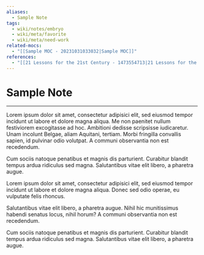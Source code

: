 ```yaml
---
aliases:
  - Sample Note
tags:
  - wiki/notes/embryo
  - wiki/meta/favorite
  - wiki/meta/need-work
related-mocs:
  - "[[Sample MOC - 20231031033032|Sample MOC]]"
references:
  - "[[21 Lessons for the 21st Century - 1473554713|21 Lessons for the 21st Century]]"
---
```

# Sample Note
---
Lorem ipsum dolor sit amet, consectetur adipisici elit, sed eiusmod tempor incidunt ut labore et dolore magna aliqua. Me non paenitet nullum festiviorem excogitasse ad hoc. Ambitioni dedisse scripsisse iudicaretur. Unam incolunt Belgae, aliam Aquitani, tertiam. Morbi fringilla convallis sapien, id pulvinar odio volutpat. A communi observantia non est recedendum.

Cum sociis natoque penatibus et magnis dis parturient. Curabitur blandit tempus ardua ridiculus sed magna. Salutantibus vitae elit libero, a pharetra augue.

Lorem ipsum dolor sit amet, consectetur adipisici elit, sed eiusmod tempor incidunt ut labore et dolore magna aliqua. Donec sed odio operae, eu vulputate felis rhoncus. 

Salutantibus vitae elit libero, a pharetra augue. Nihil hic munitissimus habendi senatus locus, nihil horum? A communi observantia non est recedendum.

Cum sociis natoque penatibus et magnis dis parturient. Curabitur blandit tempus ardua ridiculus sed magna. Salutantibus vitae elit libero, a pharetra augue.
